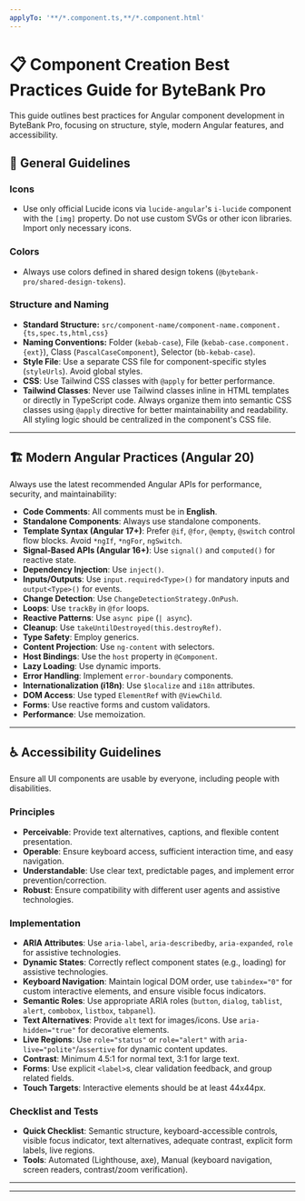 ```yaml
---
applyTo: '**/*.component.ts,**/*.component.html'
---
```


# 📋 Component Creation Best Practices Guide for ByteBank Pro

This guide outlines best practices for Angular component development in ByteBank Pro, focusing on structure, style, modern Angular features, and accessibility.

## 🎨 General Guidelines

### Icons

- Use only official Lucide icons via `lucide-angular`'s `i-lucide` component with the `[img]` property. Do not use custom SVGs or other icon libraries. Import only necessary icons.

### Colors

- Always use colors defined in shared design tokens (`@bytebank-pro/shared-design-tokens`).

### Structure and Naming

- **Standard Structure:** `src/component-name/component-name.component.{ts,spec.ts,html,css}`
- **Naming Conventions:** Folder (`kebab-case`), File (`kebab-case.component.{ext}`), Class (`PascalCaseComponent`), Selector (`bb-kebab-case`).
- **Style File**: Use a separate CSS file for component-specific styles (`styleUrls`). Avoid global styles.
- **CSS**: Use Tailwind CSS classes with `@apply` for better performance.
- **Tailwind Classes**: Never use Tailwind classes inline in HTML templates or directly in TypeScript code. Always organize them into semantic CSS classes using `@apply` directive for better maintainability and readability. All styling logic should be centralized in the component's CSS file.

---

## 🏗️ Modern Angular Practices (Angular 20)

Always use the latest recommended Angular APIs for performance, security, and maintainability:

- **Code Comments**: All comments must be in **English**.
- **Standalone Components**: Always use standalone components.
- **Template Syntax (Angular 17+)**: Prefer `@if`, `@for`, `@empty`, `@switch` control flow blocks. Avoid `*ngIf`, `*ngFor`, `ngSwitch`.
- **Signal-Based APIs (Angular 16+)**: Use `signal()` and `computed()` for reactive state.
- **Dependency Injection**: Use `inject()`.
- **Inputs/Outputs**: Use `input.required<Type>()` for mandatory inputs and `output<Type>()` for events.
- **Change Detection**: Use `ChangeDetectionStrategy.OnPush`.
- **Loops**: Use `trackBy` in `@for` loops.
- **Reactive Patterns**: Use `async pipe` (`| async`).
- **Cleanup**: Use `takeUntilDestroyed(this.destroyRef)`.
- **Type Safety**: Employ generics.
- **Content Projection**: Use `ng-content` with selectors.
- **Host Bindings**: Use the `host` property in `@Component`.
- **Lazy Loading**: Use dynamic imports.
- **Error Handling**: Implement `error-boundary` components.
- **Internationalization (i18n)**: Use `$localize` and `i18n` attributes.
- **DOM Access**: Use typed `ElementRef` with `@ViewChild`.
- **Forms**: Use reactive forms and custom validators.
- **Performance**: Use memoization.

---

## ♿ Accessibility Guidelines

Ensure all UI components are usable by everyone, including people with disabilities.

### Principles

- **Perceivable**: Provide text alternatives, captions, and flexible content presentation.
- **Operable**: Ensure keyboard access, sufficient interaction time, and easy navigation.
- **Understandable**: Use clear text, predictable pages, and implement error prevention/correction.
- **Robust**: Ensure compatibility with different user agents and assistive technologies.

### Implementation

- **ARIA Attributes**: Use `aria-label`, `aria-describedby`, `aria-expanded`, `role` for assistive technologies.
- **Dynamic States**: Correctly reflect component states (e.g., loading) for assistive technologies.
- **Keyboard Navigation**: Maintain logical DOM order, use `tabindex="0"` for custom interactive elements, and ensure visible focus indicators.
- **Semantic Roles**: Use appropriate ARIA roles (`button`, `dialog`, `tablist`, `alert`, `combobox`, `listbox`, `tabpanel`).
- **Text Alternatives**: Provide `alt` text for images/icons. Use `aria-hidden="true"` for decorative elements.
- **Live Regions**: Use `role="status"` or `role="alert"` with `aria-live="polite"`/`assertive` for dynamic content updates.
- **Contrast**: Minimum 4.5:1 for normal text, 3:1 for large text.
- **Forms**: Use explicit `<label>`s, clear validation feedback, and group related fields.
- **Touch Targets**: Interactive elements should be at least 44x44px.

### Checklist and Tests

- **Quick Checklist**: Semantic structure, keyboard-accessible controls, visible focus indicator, text alternatives, adequate contrast, explicit form labels, live regions.
- **Tools**: Automated (Lighthouse, axe), Manual (keyboard navigation, screen readers, contrast/zoom verification).

---

---
